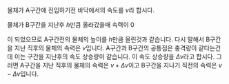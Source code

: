 <!-- ---
layout: post
title:  "test"
date:   2020-01-26 22:53:01 +0900
categories: test
--- -->

물체가 A구간에 진입하기전 바닥에서의 속도를 $v$라 합시다.

물체가 B구간을 지난후 $h$만큼 올라갔을때 속력이 0

이 되었으므로 A구간전의 물체의 높이를 $h$만큼 올린것과 같습니다. 다시 말해서 B구간을 지난 직후의 물체의 속력은 $v$입니다. A구간과 B구간의 공통점은 충격량이 같다는건데 이는 구간을 지난후의 속도 상승량이 같습니다. 이 속도 상승량을 $\Delta v$라고 합시다. 그러면 A구간을 지난 직후의 물체의 속력은 $v+\Delta v$이고 B구간을 지나기 직전의 속력은 $v-\Delta v$입니다. 

​